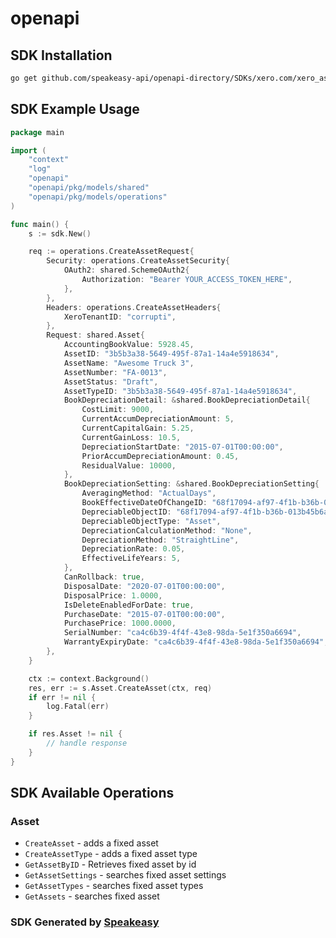 # openapi

<!-- Start SDK Installation -->
## SDK Installation

```bash
go get github.com/speakeasy-api/openapi-directory/SDKs/xero.com/xero_assets/2.9.4/go
```
<!-- End SDK Installation -->

## SDK Example Usage
<!-- Start SDK Example Usage -->
```go
package main

import (
    "context"
    "log"
    "openapi"
    "openapi/pkg/models/shared"
    "openapi/pkg/models/operations"
)

func main() {
    s := sdk.New()

    req := operations.CreateAssetRequest{
        Security: operations.CreateAssetSecurity{
            OAuth2: shared.SchemeOAuth2{
                Authorization: "Bearer YOUR_ACCESS_TOKEN_HERE",
            },
        },
        Headers: operations.CreateAssetHeaders{
            XeroTenantID: "corrupti",
        },
        Request: shared.Asset{
            AccountingBookValue: 5928.45,
            AssetID: "3b5b3a38-5649-495f-87a1-14a4e5918634",
            AssetName: "Awesome Truck 3",
            AssetNumber: "FA-0013",
            AssetStatus: "Draft",
            AssetTypeID: "3b5b3a38-5649-495f-87a1-14a4e5918634",
            BookDepreciationDetail: &shared.BookDepreciationDetail{
                CostLimit: 9000,
                CurrentAccumDepreciationAmount: 5,
                CurrentCapitalGain: 5.25,
                CurrentGainLoss: 10.5,
                DepreciationStartDate: "2015-07-01T00:00:00",
                PriorAccumDepreciationAmount: 0.45,
                ResidualValue: 10000,
            },
            BookDepreciationSetting: &shared.BookDepreciationSetting{
                AveragingMethod: "ActualDays",
                BookEffectiveDateOfChangeID: "68f17094-af97-4f1b-b36b-013b45b6ad3c",
                DepreciableObjectID: "68f17094-af97-4f1b-b36b-013b45b6ad3c",
                DepreciableObjectType: "Asset",
                DepreciationCalculationMethod: "None",
                DepreciationMethod: "StraightLine",
                DepreciationRate: 0.05,
                EffectiveLifeYears: 5,
            },
            CanRollback: true,
            DisposalDate: "2020-07-01T00:00:00",
            DisposalPrice: 1.0000,
            IsDeleteEnabledForDate: true,
            PurchaseDate: "2015-07-01T00:00:00",
            PurchasePrice: 1000.0000,
            SerialNumber: "ca4c6b39-4f4f-43e8-98da-5e1f350a6694",
            WarrantyExpiryDate: "ca4c6b39-4f4f-43e8-98da-5e1f350a6694",
        },
    }

    ctx := context.Background()
    res, err := s.Asset.CreateAsset(ctx, req)
    if err != nil {
        log.Fatal(err)
    }

    if res.Asset != nil {
        // handle response
    }
}
```
<!-- End SDK Example Usage -->

<!-- Start SDK Available Operations -->
## SDK Available Operations


### Asset

* `CreateAsset` - adds a fixed asset
* `CreateAssetType` - adds a fixed asset type
* `GetAssetByID` - Retrieves fixed asset by id
* `GetAssetSettings` - searches fixed asset settings
* `GetAssetTypes` - searches fixed asset types
* `GetAssets` - searches fixed asset
<!-- End SDK Available Operations -->

### SDK Generated by [Speakeasy](https://docs.speakeasyapi.dev/docs/using-speakeasy/client-sdks)
